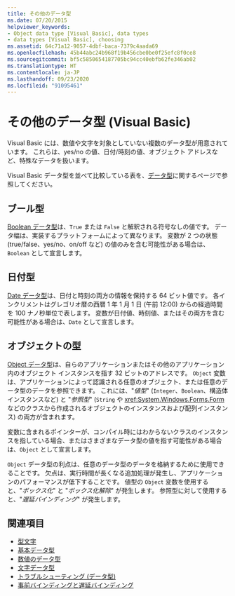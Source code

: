 ```yaml
---
title: その他のデータ型
ms.date: 07/20/2015
helpviewer_keywords:
- Object data type [Visual Basic], data types
- data types [Visual Basic], choosing
ms.assetid: 64c71a12-9057-4dbf-baca-7379c4aada69
ms.openlocfilehash: 45b44abc24b968f19b456cbe0be0f25efc8f0ce8
ms.sourcegitcommit: bf5c5850654187705bc94cc40ebfb62fe346ab02
ms.translationtype: HT
ms.contentlocale: ja-JP
ms.lasthandoff: 09/23/2020
ms.locfileid: "91095461"
---
```

# <a name="miscellaneous-data-types-visual-basic"></a>その他のデータ型 (Visual Basic)

Visual Basic には、数値や文字を対象としていない複数のデータ型が用意されています。 これらは、yes/no の値、日付/時刻の値、オブジェクト アドレスなど、特殊なデータを扱います。  
  
 Visual Basic データ型を並べて比較している表を、[データ型](../../../language-reference/data-types/index.md)に関するページで参照してください。  
  
## <a name="boolean-type"></a>ブール型  

 [Boolean データ型](../../../language-reference/data-types/boolean-data-type.md)は、`True` または `False` と解釈される符号なしの値です。 データ幅は、実装するプラットフォームによって異なります。 変数が 2 つの状態 (true/false、yes/no、on/off など) の値のみを含む可能性がある場合は、`Boolean` として宣言します。  
  
## <a name="date-type"></a>日付型  

 [Date データ型](../../../language-reference/data-types/date-data-type.md)は、日付と時刻の両方の情報を保持する 64 ビット値です。 各インクリメントはグレゴリオ暦の西暦 1 年 1 月 1 日 (午前 12:00) からの経過時間を 100 ナノ秒単位で表します。 変数が日付値、時刻値、またはその両方を含む可能性がある場合は、`Date` として宣言します。  
  
## <a name="object-type"></a>オブジェクトの型  

 [Object データ型](../../../language-reference/data-types/object-data-type.md)は、自らのアプリケーションまたはその他のアプリケーション内のオブジェクト インスタンスを指す 32 ビットのアドレスです。 `Object` 変数は、アプリケーションによって認識される任意のオブジェクト、または任意のデータ型のデータを参照できます。 これには、"*値型*" (`Integer`、`Boolean`、構造体インスタンスなど) と "*参照型*" (`String` や <xref:System.Windows.Forms.Form>などのクラスから作成されるオブジェクトのインスタンスおよび配列インスタンス) の両方が含まれます。  
  
 変数に含まれるポインターが、コンパイル時にはわからないクラスのインスタンスを指している場合、またはさまざまなデータ型の値を指す可能性がある場合は、`Object` として宣言します。  
  
 `Object` データ型の利点は、任意のデータ型のデータを格納するために使用できることです。 欠点は、実行時間が長くなる追加処理が発生し、アプリケーションのパフォーマンスが低下することです。 値型の `Object` 変数を使用すると、"*ボックス化*" と "*ボックス化解除*" が発生します。 参照型に対して使用すると、"*遅延バインディング*" が発生します。  
  
## <a name="see-also"></a>関連項目

- [型文字](type-characters.md)
- [基本データ型](elementary-data-types.md)
- [数値のデータ型](numeric-data-types.md)
- [文字データ型](character-data-types.md)
- [トラブルシューティング (データ型)](troubleshooting-data-types.md)
- [事前バインディングと遅延バインディング](../early-late-binding/index.md)
